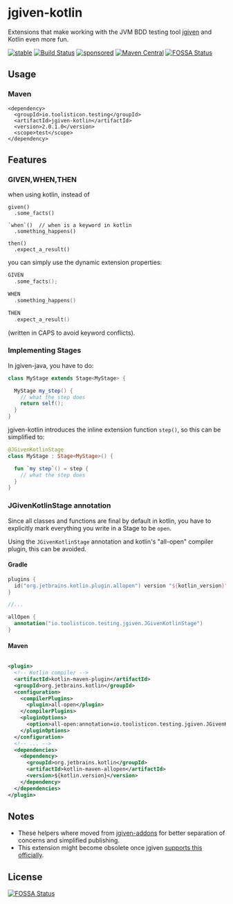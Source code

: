 # jgiven-kotlin

Extensions that make working with the JVM BDD testing tool [jgiven](https://jgiven.org) and Kotlin even more fun.

[![stable](https://img.shields.io/badge/lifecycle-STABLE-green.svg)](https://github.com/toolisticon#stable)
[![Build Status](https://github.com/toolisticon/jgiven-kotlin/workflows/Development%20branches/badge.svg)](https://github.com/toolisticon/jgiven-kotlin/actions)
[![sponsored](https://img.shields.io/badge/sponsoredBy-Holisticon-red.svg)](https://holisticon.de/)
[![Maven Central](https://maven-badges.herokuapp.com/maven-central/io.toolisticon.testing/jgiven-kotlin/badge.svg)](https://maven-badges.herokuapp.com/maven-central/io.toolisticon.testing/jgiven-kotlin)
[![FOSSA Status](https://app.fossa.com/api/projects/git%2Bgithub.com%2Ftoolisticon%2Fjgiven-kotlin.svg?type=shield)](https://app.fossa.com/projects/git%2Bgithub.com%2Ftoolisticon%2Fjgiven-kotlin?ref=badge_shield)

## Usage 

### Maven
```
<dependency>
  <groupId>io.toolisticon.testing</groupId>
  <artifactId>jgiven-kotlin</artifactId>
  <version>2.0.1.0</version>
  <scope>test</scope>  
</dependency>

```

## Features

### GIVEN,WHEN,THEN

when using kotlin, instead of

```
given()
  .some_facts()

`when`()  // when is a keyword in kotlin
  .something_happens()

then()
  .expect_a_result()

```

you can simply use the dynamic extension properties:

```kotlin
GIVEN
  .some_facts();

WHEN
  .something_happens()

THEN
  .expect_a_result()
```

(written in CAPS to avoid keyword conflicts).

### Implementing Stages

In jgiven-java, you have to do:

```java
class MyStage extends Stage<MyStage> {

  MyStage my_step() {
    // what the step does
    return self();
  }
}
```

jgiven-kotlin introduces the inline extension function `step()`, so this can be simplified to:

```kotlin
@JGivenKotlinStage
class MyStage : Stage<MyStage>() {

  fun `my step`() = step {
    // what the step does
  }
}
```

### JGivenKotlinStage annotation

Since all classes and functions are final by default in kotlin, you have to explicitly mark everything you write in a Stage to be `open`.

Using the `JGivenKotlinStage` annotation and kotlin's "all-open" compiler plugin, this can be avoided.

#### Gradle

```kotlin
plugins {
  id("org.jetbrains.kotlin.plugin.allopen") version "${kotlin_version}"
}

//...

allOpen {
  annotation("io.toolisticon.testing.jgiven.JGivenKotlinStage")
}
```

#### Maven

```xml

<plugin>
  <!-- Kotlin compiler -->
  <artifactId>kotlin-maven-plugin</artifactId>
  <groupId>org.jetbrains.kotlin</groupId>
  <configuration>
    <compilerPlugins>
      <plugin>all-open</plugin>
    </compilerPlugins>
    <pluginOptions>
      <option>all-open:annotation=io.toolisticon.testing.jgiven.JGivenKotlinStage</option>
    </pluginOptions>
  </configuration>
  <!-- ... -->
  <dependencies>
    <dependency>
      <groupId>org.jetbrains.kotlin</groupId>
      <artifactId>kotlin-maven-allopen</artifactId>
      <version>${kotlin.version}</version>
    </dependency>
  </dependencies>
</plugin>
```

## Notes

* These helpers where moved from [jgiven-addons](https://github.com/toolisticon/jgiven-addons) for better separation of concerns and
  simplified publishing.
* This extension might become obsolete once jgiven [supports this officially](https://github.com/TNG/JGiven/pull/407).


## License
[![FOSSA Status](https://app.fossa.com/api/projects/git%2Bgithub.com%2Ftoolisticon%2Fjgiven-kotlin.svg?type=large)](https://app.fossa.com/projects/git%2Bgithub.com%2Ftoolisticon%2Fjgiven-kotlin?ref=badge_large)
